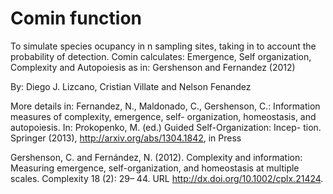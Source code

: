 Comin function
========

To simulate species ocupancy in n sampling sites, taking in to account the probability of detection. Comin calculates: Emergence, Self organization, Complexity and Autopoiesis as in: Gershenson and Fernandez (2012) 

By: Diego J. Lizcano, Cristian Villate and Nelson Fenandez

More details in:
Fernandez, N., Maldonado, C., Gershenson, C.: Information measures of complexity, emergence, self-
organization, homeostasis, and autopoiesis. In: Prokopenko, M. (ed.) Guided Self-Organization: Incep-
tion. Springer (2013), http://arxiv.org/abs/1304.1842, in Press

Gershenson, C. and Fernández, N. (2012). Complexity and information: Measuring emergence, self-organization, and homeostasis at multiple scales. Complexity 18 (2): 29–
44. URL http://dx.doi.org/10.1002/cplx.21424. 
